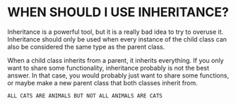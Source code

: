 # WHEN SHOULD I USE INHERITANCE?
Inheritance is a powerful tool, but it is a really bad idea to try to overuse it. Inheritance should only be used when every instance of the child class can also be considered the same type as the parent class.

When a child class inherits from a parent, it inherits everything. If you only want to share some functionality, inheritance probably is not the best answer. In that case, you would probably just want to share some functions, or maybe make a new parent class that both classes inherit from.

 `ALL CATS ARE ANIMALS BUT NOT ALL ANIMALS ARE CATS`